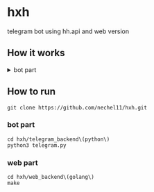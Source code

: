 # hxh
telegram bot using hh.api and web version

## How it works
<details>
    <summary>bot part</summary>
    https://user-images.githubusercontent.com/91884862/183386377-b4e11056-4cca-4074-9aa7-f2857c25cec3.gif
</details>

## How to run 
```
git clone https://github.com/nechel11/hxh.git
```
### bot part
```
cd hxh/telegram_backend\(python\)
python3 telegram.py
```
### web part
```
cd hxh/web_backend\(golang\)
make
```
